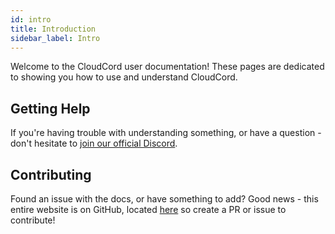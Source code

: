 ```yaml
---
id: intro
title: Introduction
sidebar_label: Intro
---
```


Welcome to the CloudCord user documentation! These pages are dedicated to showing you how to use and understand CloudCord.

## Getting Help

If you're having trouble with understanding something, or have a question - don't hesitate to [join our official Discord](https://guild.cloudcord.io).

## Contributing

Found an issue with the docs, or have something to add? Good news - this entire website is on GitHub, located [here](https://github.com/cloudcord/docs) so create a PR or issue to contribute!